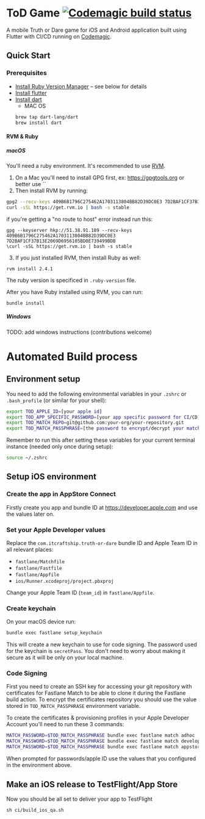 # ToD Game [![Codemagic build status](https://api.codemagic.io/apps/5fc783baf7698ed212bf84b9/5fc783baf7698ed212bf84b8/status_badge.svg)](https://codemagic.io/apps/<app-id>/<workflow-id>/latest_build)

A mobile Truth or Dare game for iOS and Android application built using Flutter with CI/CD running on [Codemagic](https://codemagic.io).

## Quick Start

### Prerequisites

- [Install Ruby Version Manager](https://rvm.io/) – see below for details
- [Install flutter](https://flutter.dev/docs/get-started/install)
- [Install dart](https://dart.dev/)
  - MAC OS
  ```bash
  brew tap dart-lang/dart
  brew install dart
  ```

#### RVM & Ruby

##### macOS

You'll need a ruby environment. It's recommended to use [RVM](https://rvm.io).

1.  On a Mac you'll need to install GPG first, ex: https://gpgtools.org or better use ``
2.  Then install RVM by running:

```bash
gpg2 --recv-keys 409B6B1796C275462A1703113804BB82D39DC0E3 7D2BAF1CF37B13E2069D6956105BD0E739499BDB && \
curl -sSL https://get.rvm.io | bash -s stable
```

if you're getting a "no route to host" error instead run this:

```
gpg --keyserver hkp://51.38.91.189 --recv-keys 409B6B1796C275462A1703113804BB82D39DC0E3 7D2BAF1CF37B13E2069D6956105BD0E739499BDB
\curl -sSL https://get.rvm.io | bash -s stable
```

3.  If you just installed RVM, then install Ruby as well:

```
rvm install 2.4.1
```

The ruby version is specificed in `.ruby-version` file.

After you have Ruby installed using RVM, you can run:

```
bundle install
```

##### Windows

TODO: add windows instructions (contributions welcome)

# Automated Build process

## Environment setup

You need to add the following environmental variables in your `.zshrc` or `.bash_profile` (or similar for your shell):

```bash
export TOD_APPLE_ID=[your apple id]
export TOD_APP_SPECIFIC_PASSWORD=[your app specific password for CI/CD]
export TOD_MATCH_REPO=git@github.com:your-org/your-repository.git
export TOD_MATCH_PASSPHRASE=[the password to encrypt/decrypt your match repository]
```

Remember to run this after setting these variables for your current terminal instance (needed only once during setup):

```bash
source ~/.zshrc
```

## Setup iOS environment

### Create the app in AppStore Connect

Firstly create you app and bundle ID at https://developer.apple.com and use the values later on.

### Set your Apple Developer values

Replace the `com.itcraftship.truth-or-dare` bundle ID and Apple Team ID in all relevant places:

- `fastlane/Matchfile`
- `fastlane/Fastfile`
- `fastlane/Appfile`
- `ios/Runner.xcodeproj/project.pbxproj`

Change your Apple Team ID (`team_id`) in `fastlane/Appfile`.

### Create keychain

On your macOS device run:

```bash
bundle exec fastlane setup_keychain
```

This will create a new keychain to use for code signing. The password used for the keychain is `secretPass`. You don't need to worry about making it secure as it will be only on your local machine.

### Code Signing

First you need to create an SSH key for accessing your git repository with certificates for Fastlane Match to be able to clone it during the Fastlane build action. To encrypt the certificates repository you should use the value stored in `TOD_MATCH_PASSPHRASE` environment variable.

To create the certificates & provisioning profiles in your Apple Developer Account you'll need to run these 3 commands:

```bash
MATCH_PASSWORD=$TOD_MATCH_PASSPHRASE bundle exec fastlane match adhoc
MATCH_PASSWORD=$TOD_MATCH_PASSPHRASE bundle exec fastlane match development
MATCH_PASSWORD=$TOD_MATCH_PASSPHRASE bundle exec fastlane match appstore
```

When prompted for passwords/apple ID use the values that you configured in the environment above.

## Make an iOS release to TestFlight/App Store

Now you should be all set to deliver your app to TestFlight

```
sh ci/build_ios_qa.sh
```

